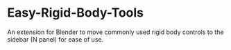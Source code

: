 # Easy-Rigid-Body-Tools
An extension for Blender to move commonly used rigid body controls to the sidebar (N panel) for ease of use.
